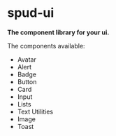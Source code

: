 # spud-ui
**The component library for your ui.**

The components available:
- Avatar
- Alert
- Badge
- Button
- Card
- Input
- Lists
- Text Utilities
- Image
- Toast
